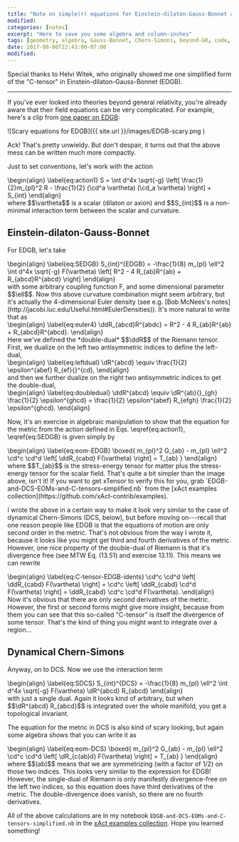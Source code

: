 ```yaml
---
title: "Note on simple(r) equations for Einstein-dilaton-Gauss-Bonnet and dynamical Chern-Simons theories"
modified:
categories: [notes]
excerpt: "Here to save you some algebra and column-inches"
tags: [geometry, algebra, Gauss-Bonnet, Chern-Simons, beyond-GR, code, xTensor]
date: 2017-08-06T22:43:00-07:00
modified:
---
```


Special thanks to Helvi Witek, who originally showed me one simplified
form of the "C-tensor" in Einstein-dilaton-Gauss-Bonnet (EDGB).
<script type="math/tex">
\newcommand{\cd}{\nabla}
\newcommand{\dR}{ {}^{*}\!R}
\newcommand{\ddR}{ {}^{*}\!R^{*}{} }
</script>

---

If you've ever looked into theories beyond general relativity, you're
already aware that their field equations can be very complicated.  For
example, here's a clip from [one paper on EDGB](https://arxiv.org/abs/1511.05513):

![Scary equations for EDGB]({{ site.url }}/images/EDGB-scary.png ) 

Ack!  That's pretty unwieldy.  But don't despair, it turns out that
the above mess can be written much more compactly.

Just to set conventions, let's work with the action
<div>
\begin{align}
\label{eq:action1}
S = \int d^4x \sqrt{-g} \left[
\frac{1}{2}m_{pl}^2 R
- \frac{1}{2} (\cd^a \vartheta) (\cd_a \vartheta)
\right]
+ S_{int}
\end{align}
</div>
where $$\vartheta$$ is a scalar (dilaton or axion) and $$S_{int}$$ is
a non-minimal interaction term between the scalar and curvature.

## Einstein-dilaton-Gauss-Bonnet

For EDGB, let's take
<div>
\begin{align}
\label{eq:SEDGB}
S_{int}^{EDGB} = -\frac{1}{8} m_{pl} \ell^2
\int d^4x \sqrt{-g}
F(\vartheta)
\left[
R^2 - 4 R_{ab}R^{ab} + R_{abcd}R^{abcd}
\right]
\end{align}
</div>
with some arbitrary coupling function F, and some dimensional
parameter $$\ell$$.  Now this above curvature combination might seem
arbitrary, but it's actually the 4-dimensional Euler density (see
e.g. [Bob McNees's notes](http://jacobi.luc.edu/Useful.html#EulerDensities)).
It's more natural to write that as
<div>
\begin{align}
\label{eq:euler4}
\ddR_{abcd}R^{abdc} = R^2 - 4 R_{ab}R^{ab} + R_{abcd}R^{abcd}.
\end{align}
</div>
Here we've defined the *double-dual* $$\ddR$$ of the Riemann tensor.
First, we dualize on the left two antisymmetric indices to define the
left-dual,
<div>
\begin{align}
\label{eq:leftdual}
\dR^{abcd} \equiv \frac{1}{2} \epsilon^{abef} R_{ef}{}^{cd},
\end{align}
</div>
and then we further dualize on the right two antisymmetric indices to
get the double-dual,
<div>
\begin{align}
\label{eq:doubledual}
\ddR^{abcd} \equiv \dR^{ab}{}_{gh} \frac{1}{2} \epsilon^{ghcd}
= \frac{1}{2} \epsilon^{abef} R_{efgh} \frac{1}{2} \epsilon^{ghcd}.
\end{align}
</div>

Now, it's an exercise in algebraic manipulation to show that the
equation for the metric from the action defined in
Eqs. \eqref{eq:action1}, \eqref{eq:SEDGB} is given simply by
<div>
\begin{align}
\label{eq:eom-EDGB}
\boxed{
m_{pl}^2 G_{ab} - m_{pl} \ell^2 \cd^c \cd^d
\left[
\ddR_{cabd} F(\vartheta)
\right] = T_{ab}
}
\end{align}
</div>
where $$T_{ab}$$ is the stress-energy tensor for matter plus the
stress-energy tensor for the scalar field.  That's quite a
bit simpler than the image above, isn't it!  If you want to get
xTensor to verify this for you, grab
`EDGB-and-DCS-EOMs-and-C-tensors-simplified.nb` from the
[xAct examples collection](https://github.com/xAct-contrib/examples).

I wrote the above in a certain way to make it look very similar to the
case of dynamical Chern-Simons (DCS, below), but before moving on---recall
that one reason people like EDGB is that the equations of motion are
only second order in the metric.  That's not obvious from the way I
wrote it, because it looks like you might get third and fourth
derivatives of the metric.  However, one nice property of the
double-dual of Riemann is that it's divergence free (see MTW
Eq. (13.51) and exercise 13.11).  This means we can rewrite
<div>
\begin{align}
\label{eq:C-tensor-EDGB-idents}
\cd^c \cd^d
\left[
\ddR_{cabd} F(\vartheta)
\right]
=
\cd^c
\left[
\ddR_{cabd} \cd^d F(\vartheta)
\right]
=
\ddR_{cabd} \cd^c \cd^d F(\vartheta).
\end{align}
</div>
Now it's obvious that there are only second derivatives of the metric.
However, the first or second forms might give more insight, because
from them you can see that this so-called "C-tensor" is itself the
divergence of some tensor.  That's the kind of thing you might want to
integrate over a region...

## Dynamical Chern-Simons

Anyway, on to DCS. Now we use the interaction term
<div>
\begin{align}
\label{eq:SDCS}
S_{int}^{DCS} = -\frac{1}{8} m_{pl} \ell^2
\int d^4x \sqrt{-g}
F(\vartheta)
\dR^{abcd} R_{abcd}
\end{align}
</div>
with just a single dual.  Again it looks kind of arbitrary, but
when $$\dR^{abcd} R_{abcd}$$ is integrated over the whole manifold,
you get a topological invariant.

The equation for the metric in DCS is also kind of scary looking, but
again some algebra shows that you can write it as
<div>
\begin{align}
\label{eq:eom-DCS}
\boxed{
m_{pl}^2 G_{ab} - m_{pl} \ell^2 \cd^c \cd^d
\left[ \dR_{c(ab)d} F(\vartheta)
\right] = T_{ab}
}
\end{align}
</div>
where $$(ab)$$ means that we are symmetrizing (with a factor of 1/2)
on those two indices.  This looks very similar to the expression for
EDGB!  However, the single-dual of Riemann is only manifestly
divergence-free on the left two indices, so
this equation does have third derivatives of the metric.  The
double-divergence does vanish, so there are no fourth
derivatives.

All of the above calculations are in my notebook
`EDGB-and-DCS-EOMs-and-C-tensors-simplified.nb` in the
[xAct examples collection](https://github.com/xAct-contrib/examples).
Hope you learned something!
